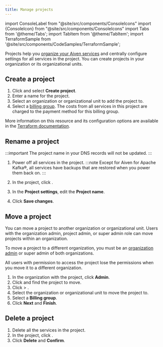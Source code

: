 ```yaml
---
title: Manage projects
---
```


import ConsoleLabel from "@site/src/components/ConsoleIcons"
import {ConsoleIcon} from "@site/src/components/ConsoleIcons"
import Tabs from '@theme/Tabs';
import TabItem from '@theme/TabItem';
import TerraformSample from '@site/src/components/CodeSamples/TerraformSample';

Projects help you
[organize your Aiven services](https://aiven.io/docs/platform/concepts/orgs-units-projects#projects)
and centrally configure settings for all services in the project. You can create
projects in your organization or its organizational units.

## Create a project

<Tabs groupId="group1">
<TabItem value="console" label="Console" default>

1.  Click <ConsoleLabel name="Projects"/> and select **Create project**.
1.  Enter a name for the project.
1.  Select an organization or organizational unit to add the project to.
1.  Select a [billing group](/docs/platform/howto/use-billing-groups).
    The costs from all services in this project are charged to the
    payment method for this billing group.

</TabItem>
<TabItem value="terraform" label="Terraform">

<TerraformSample filename='resources/aiven_project/resource.tf' />

More information on this resource and its configuration options are available in the
[Terraform documentation](https://registry.terraform.io/providers/aiven/aiven/latest/docs/resources/project).

</TabItem>
</Tabs>

## Rename a project

:::important
The project name in your DNS records will not be updated.
:::

1. Power off all services in the project.
   :::note
    Except for Aiven for Apache Kafka®, all services have backups that
    are restored when you power them back on.
   :::

1. In the project, click <ConsoleLabel name="projectsettings"/>.
1. In the **Project settings**, edit the **Project name**.
1. Click **Save changes**.

## Move a project

You can move a project to another organization or organizational unit.
Users with the organization admin, project admin, or super admin role can move projects
within an organization.

To move a project to a different organization, you must be an
[organization admin](/docs/platform/concepts/permissions#organization-roles-and-permissions)
or super admin of both organizations.

All users with permission to access the project lose the permissions when you
move it to a different organization.

1.  In the organization with the project, click **Admin**.
1.  Click <ConsoleLabel name="Projects"/> and find the project to move.
1.  Click <ConsoleIcon name="more"/> > <ConsoleLabel name="Move project"/>.
1.  Select the organization or organizational unit to move the project to.
1.  Select a **Billing group**.
1.  Click **Next** and **Finish**.

## Delete a project

1. Delete all the services in the project.
1. In the project, click <ConsoleLabel name="projectsettings"/>.
1. Click **Delete** and **Confirm**.
